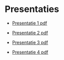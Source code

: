 # Presentaties

- [Presentatie 1 pdf](Intern_P4.pdf)

- [Presentatie 2 pdf](Intern_P5.pdf)

- [Presentatie 3 pdf](Intern_P7.pdf)

- [Presentatie 4 pdf](Extern_P8.pdf)
